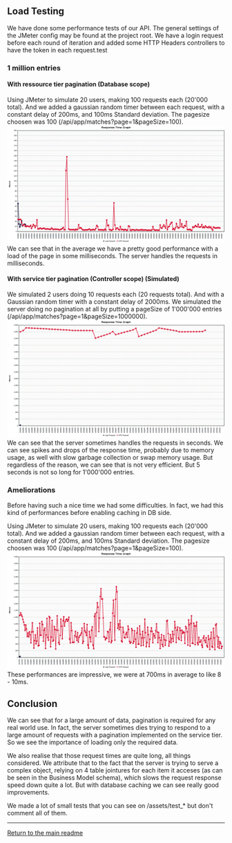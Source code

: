 ## Load Testing

We have done some performance tests of our API. The general settings of the JMeter config may be found at the project root.
We have a login request before each round of iteration and added some HTTP Headers controllers to have the token in each request.test

### 1 million entries

#### With ressource tier pagination (Database scope)

Using JMeter to simulate 20 users, making 100 requests each (20'000 total). And we added a gaussian random timer between each request, with a constant delay of 200ms, and 100ms Standard deviation. The pagesize choosen was 100 (/api/app/matches?page=1&pageSize=100).
![Paging 1million ressource tier](assets/responseTImePagin100.png)
We can see that in the average we have a pretty good performance with a load of the page in some milliseconds. The server handles the requests in milliseconds.

#### With service tier pagination (Controller scope) (Simulated)

We simulated 2 users doing 10 requests each (20 requests total). And with a Gaussian random timer with a constant delay of 2000ms.
We simulated the server doing no pagination at all by putting a pageSize of 1'000'000 entries (/api/app/matches?page=1&pageSize=1000000).
![Paging 1 million Service tier](assets/responseTImePagin1000000.png)
We can see that the server sometimes handles the requests in seconds. We can see spikes and drops of the response time, probably due to memory usage, as well with slow garbage collection or swap memory usage. But regardless of the reason, we can see that is not very efficient. But 5 seconds is not so long for 1'000'000 entries.

### Ameliorations
Before having such a nice time we had some difficulties. In fact, we had this kind of performances before enabling caching in DB side.

Using JMeter to simulate 20 users, making 100 requests each (20'000 total). And we added a gaussian random timer between each request, with a constant delay of 200ms, and 100ms Standard deviation. The pagesize choosen was 100 (/api/app/matches?page=1&pageSize=100).
![No cache in DB](assets/responseTImePagin100_nocache.png)
These performances are impressive, we were at 700ms in average to like 8 - 10ms.

## Conclusion
We can see that for a large amount of data, pagination is required for any real world use. In fact, the server sometimes dies trying to respond to a large amount of requests with a pagination implemented on the service tier. So we see the importance of loading only the required data.

We also realise that those request times are quite long, all things considered. We attribute that to the fact that the server is trying to serve a complex object, relying on 4 table jointures for each item it acceses (as can be seen in the Business Model schema), which slows the request response speed down quite a lot.
But with database caching we can see really good improvements.

We made a lot of small tests that you can see on /assets/test_* but don't comment all of them.

---
[Return to the main readme](https://github.com/capito27/Teaching-HEIGVD-AMT-2019-Project-One/blob/master/README.md)
